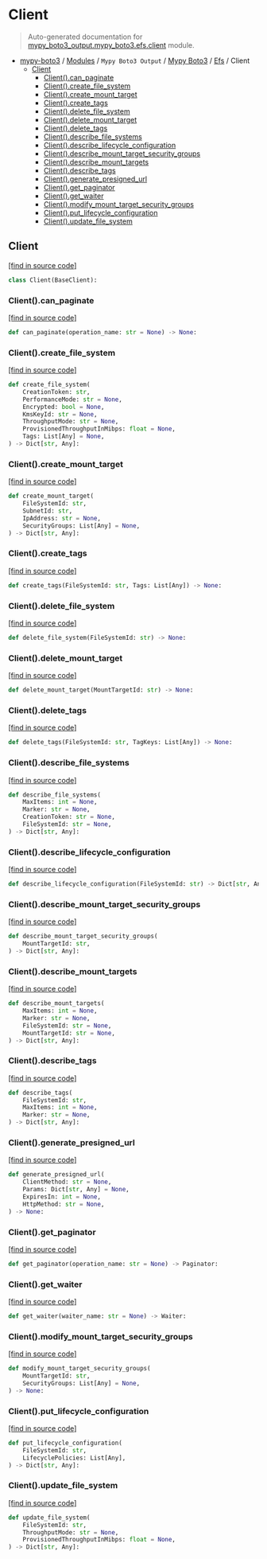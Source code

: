 # Client

> Auto-generated documentation for [mypy_boto3_output.mypy_boto3.efs.client](https://github.com/vemel/mypy_boto3/blob/master/mypy_boto3_output/mypy_boto3/efs/client.py) module.

- [mypy-boto3](../../../README.md#mypy_boto3) / [Modules](../../../MODULES.md#mypy-boto3-modules) / `Mypy Boto3 Output` / [Mypy Boto3](../index.md#mypy-boto3) / [Efs](index.md#efs) / Client
    - [Client](#client)
        - [Client().can_paginate](#clientcan_paginate)
        - [Client().create_file_system](#clientcreate_file_system)
        - [Client().create_mount_target](#clientcreate_mount_target)
        - [Client().create_tags](#clientcreate_tags)
        - [Client().delete_file_system](#clientdelete_file_system)
        - [Client().delete_mount_target](#clientdelete_mount_target)
        - [Client().delete_tags](#clientdelete_tags)
        - [Client().describe_file_systems](#clientdescribe_file_systems)
        - [Client().describe_lifecycle_configuration](#clientdescribe_lifecycle_configuration)
        - [Client().describe_mount_target_security_groups](#clientdescribe_mount_target_security_groups)
        - [Client().describe_mount_targets](#clientdescribe_mount_targets)
        - [Client().describe_tags](#clientdescribe_tags)
        - [Client().generate_presigned_url](#clientgenerate_presigned_url)
        - [Client().get_paginator](#clientget_paginator)
        - [Client().get_waiter](#clientget_waiter)
        - [Client().modify_mount_target_security_groups](#clientmodify_mount_target_security_groups)
        - [Client().put_lifecycle_configuration](#clientput_lifecycle_configuration)
        - [Client().update_file_system](#clientupdate_file_system)

## Client

[[find in source code]](https://github.com/vemel/mypy_boto3/blob/master/mypy_boto3_output/mypy_boto3/efs/client.py#L12)

```python
class Client(BaseClient):
```

### Client().can_paginate

[[find in source code]](https://github.com/vemel/mypy_boto3/blob/master/mypy_boto3_output/mypy_boto3/efs/client.py#L15)

```python
def can_paginate(operation_name: str = None) -> None:
```

### Client().create_file_system

[[find in source code]](https://github.com/vemel/mypy_boto3/blob/master/mypy_boto3_output/mypy_boto3/efs/client.py#L19)

```python
def create_file_system(
    CreationToken: str,
    PerformanceMode: str = None,
    Encrypted: bool = None,
    KmsKeyId: str = None,
    ThroughputMode: str = None,
    ProvisionedThroughputInMibps: float = None,
    Tags: List[Any] = None,
) -> Dict[str, Any]:
```

### Client().create_mount_target

[[find in source code]](https://github.com/vemel/mypy_boto3/blob/master/mypy_boto3_output/mypy_boto3/efs/client.py#L32)

```python
def create_mount_target(
    FileSystemId: str,
    SubnetId: str,
    IpAddress: str = None,
    SecurityGroups: List[Any] = None,
) -> Dict[str, Any]:
```

### Client().create_tags

[[find in source code]](https://github.com/vemel/mypy_boto3/blob/master/mypy_boto3_output/mypy_boto3/efs/client.py#L42)

```python
def create_tags(FileSystemId: str, Tags: List[Any]) -> None:
```

### Client().delete_file_system

[[find in source code]](https://github.com/vemel/mypy_boto3/blob/master/mypy_boto3_output/mypy_boto3/efs/client.py#L46)

```python
def delete_file_system(FileSystemId: str) -> None:
```

### Client().delete_mount_target

[[find in source code]](https://github.com/vemel/mypy_boto3/blob/master/mypy_boto3_output/mypy_boto3/efs/client.py#L50)

```python
def delete_mount_target(MountTargetId: str) -> None:
```

### Client().delete_tags

[[find in source code]](https://github.com/vemel/mypy_boto3/blob/master/mypy_boto3_output/mypy_boto3/efs/client.py#L54)

```python
def delete_tags(FileSystemId: str, TagKeys: List[Any]) -> None:
```

### Client().describe_file_systems

[[find in source code]](https://github.com/vemel/mypy_boto3/blob/master/mypy_boto3_output/mypy_boto3/efs/client.py#L58)

```python
def describe_file_systems(
    MaxItems: int = None,
    Marker: str = None,
    CreationToken: str = None,
    FileSystemId: str = None,
) -> Dict[str, Any]:
```

### Client().describe_lifecycle_configuration

[[find in source code]](https://github.com/vemel/mypy_boto3/blob/master/mypy_boto3_output/mypy_boto3/efs/client.py#L68)

```python
def describe_lifecycle_configuration(FileSystemId: str) -> Dict[str, Any]:
```

### Client().describe_mount_target_security_groups

[[find in source code]](https://github.com/vemel/mypy_boto3/blob/master/mypy_boto3_output/mypy_boto3/efs/client.py#L72)

```python
def describe_mount_target_security_groups(
    MountTargetId: str,
) -> Dict[str, Any]:
```

### Client().describe_mount_targets

[[find in source code]](https://github.com/vemel/mypy_boto3/blob/master/mypy_boto3_output/mypy_boto3/efs/client.py#L78)

```python
def describe_mount_targets(
    MaxItems: int = None,
    Marker: str = None,
    FileSystemId: str = None,
    MountTargetId: str = None,
) -> Dict[str, Any]:
```

### Client().describe_tags

[[find in source code]](https://github.com/vemel/mypy_boto3/blob/master/mypy_boto3_output/mypy_boto3/efs/client.py#L88)

```python
def describe_tags(
    FileSystemId: str,
    MaxItems: int = None,
    Marker: str = None,
) -> Dict[str, Any]:
```

### Client().generate_presigned_url

[[find in source code]](https://github.com/vemel/mypy_boto3/blob/master/mypy_boto3_output/mypy_boto3/efs/client.py#L94)

```python
def generate_presigned_url(
    ClientMethod: str = None,
    Params: Dict[str, Any] = None,
    ExpiresIn: int = None,
    HttpMethod: str = None,
) -> None:
```

### Client().get_paginator

[[find in source code]](https://github.com/vemel/mypy_boto3/blob/master/mypy_boto3_output/mypy_boto3/efs/client.py#L104)

```python
def get_paginator(operation_name: str = None) -> Paginator:
```

### Client().get_waiter

[[find in source code]](https://github.com/vemel/mypy_boto3/blob/master/mypy_boto3_output/mypy_boto3/efs/client.py#L108)

```python
def get_waiter(waiter_name: str = None) -> Waiter:
```

### Client().modify_mount_target_security_groups

[[find in source code]](https://github.com/vemel/mypy_boto3/blob/master/mypy_boto3_output/mypy_boto3/efs/client.py#L112)

```python
def modify_mount_target_security_groups(
    MountTargetId: str,
    SecurityGroups: List[Any] = None,
) -> None:
```

### Client().put_lifecycle_configuration

[[find in source code]](https://github.com/vemel/mypy_boto3/blob/master/mypy_boto3_output/mypy_boto3/efs/client.py#L118)

```python
def put_lifecycle_configuration(
    FileSystemId: str,
    LifecyclePolicies: List[Any],
) -> Dict[str, Any]:
```

### Client().update_file_system

[[find in source code]](https://github.com/vemel/mypy_boto3/blob/master/mypy_boto3_output/mypy_boto3/efs/client.py#L124)

```python
def update_file_system(
    FileSystemId: str,
    ThroughputMode: str = None,
    ProvisionedThroughputInMibps: float = None,
) -> Dict[str, Any]:
```
